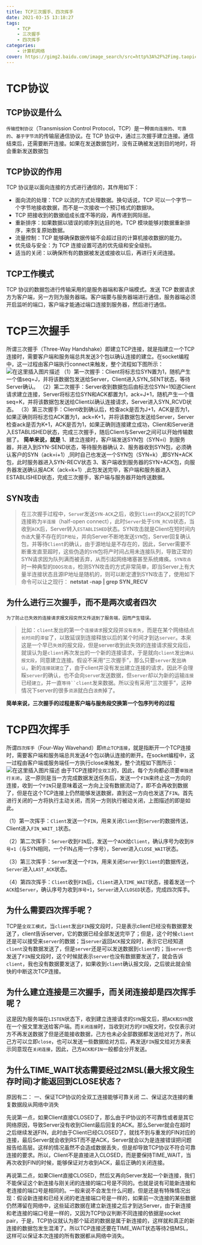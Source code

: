 ```yaml
---
title: TCP三次握手、四次挥手
date: 2021-03-15 13:18:27
tags:
    - TCP
    - 三次握手
    - 四次挥手
categories:
    - 计算机网络
cover: https://gimg2.baidu.com/image_search/src=http%3A%2F%2Fimg.taopic.com%2Fuploads%2Fallimg%2F130513%2F240422-1305130F30216.jpg&refer=http%3A%2F%2Fimg.taopic.com&app=2002&size=f9999,10000&q=a80&n=0&g=0n&fmt=jpeg?sec=1618374397&t=0c801f642fbc728c55bce6c4bd956603
---
```


# TCP协议
## TCP协议是什么
`传输控制协议`（Transmission Control Protocol，TCP）是一种`面向连接的`、`可靠的`、`基于字节流`的传输层通信协议。在 TCP 协议中，通过三次握手建立连接。通信结束后，还需要断开连接。如果在发送数据包时，没有正确被发送到目的地时，将会重新发送数据包
## TCP协议的作用
TCP 协议是以面向连接的方式进行通信的，其作用如下：
- 面向流的处理：TCP 以流的方式处理数据。换句话说，TCP 可以一个字节一个字节地接收数据，而不是一次接收一个预订格式的数据块。
- TCP 把接收到的数据组成长度不等的段，再传递到网际层。
- 重新排序：如果数据以错误的顺序到达目的地，TCP 模块能够对数据重新排序，来恢复原始数据。
- 流量控制：TCP 能够确保数据传输不会超过目的计算机接收数据的能力。
- 优先级与安全：为 TCP 连接设置可选的优先级和安全级别。
- 适当的关闭：以确保所有的数据被发送或接收以后，再进行关闭连接。

## TCP工作模式
TCP 协议的数据包进行传输采用的是服务器端和客户端模式。发送 TCP 数据请求方为客户端，另一方则为服务器端。客户端要与服务器端进行通信，服务器端必须开启监听的端口，客户端才能通过端口连接到服务器，然后进行通信。

# TCP三次握手
所谓三次握手（Three-Way Handshake）即建立TCP连接，就是指建立一个TCP连接时，需要客户端和服务端总共发送3个包以确认连接的建立。在socket编程中，这一过程由客户端执行connect来触发，整个流程如下图所示：
![在这里插入图片描述](https://img-blog.csdnimg.cn/20210315103134276.png?x-oss-process=image/watermark,type_ZmFuZ3poZW5naGVpdGk,shadow_10,text_aHR0cHM6Ly9ibG9nLmNzZG4ubmV0L3FxXzM2NTgxOTYx,size_16,color_FFFFFF,t_70)
（1）第一次握手：Client将标志位SYN置为1，随机产生一个值seq=J，并将该数据包发送给Server，Client进入SYN_SENT状态，等待Server确认。
（2）第二次握手：Server收到数据包后由标志位SYN=1知道Client请求建立连接，Server将标志位SYN和ACK都置为1，ack=J+1，随机产生一个值seq=K，并将该数据包发送给Client以确认连接请求，Server进入SYN_RCVD状态。
（3）第三次握手：Client收到确认后，检查ack是否为J+1，ACK是否为1，如果正确则将标志位ACK置为1，ack=K+1，并将该数据包发送给Server，Server检查ack是否为K+1，ACK是否为1，如果正确则连接建立成功，Client和Server进入ESTABLISHED状态，完成三次握手，随后Client与Server之间可以开始传输数据了。
**简单来说，就是**
1、建立连接时，客户端发送SYN包（SYN=i）到服务器，并进入到SYN-SEND状态，等待服务器确认
2、服务器收到SYN包，必须确认客户的SYN（ack=i+1）,同时自己也发送一个SYN包（SYN=k）,即SYN+ACK包，此时服务器进入SYN-RECV状态
3、客户端收到服务器的SYN+ACK包，向服务器发送确认报ACK（ack=k+1）,此包发送完毕，客户端和服务器进入ESTABLISHED状态，完成三次握手，客户端与服务器开始传送数据。

## SYN攻击
> 在三次握手过程中，`Serve`r发送`SYN-ACK`之后，收到`Client`的`ACK`之前的TCP连接称为`半连接`（half-open connect），此时`Server`处于`SYN_RCVD`状态，当收到`ACK`后，Server转入`ESTABLISHED`状态。SYN攻击就是Client在短时间内`伪造`大量不存在的`IP地址`，并向Server不断地发送`SYN`包，Server回复确认包，并等待`Client`的确认，由于源地址是不存在的，因此，Server需要不断重发直至超时，这些伪造的`SYN`包将产时间占用未连接队列，导致正常的SYN请求因为队列满而被丢弃，从而引起网络堵塞甚至系统瘫痪。`SYN攻击`时一种典型的`DDOS攻击`，检测SYN攻击的方式非常简单，即当Server上有大量半连接状态且源IP地址是随机的，则可以断定遭到SYN攻击了，使用如下命令可以让之现行：
> **netstat -nap | grep SYN_RECV**

## 为什么进行三次握手，而不是两次或者四次
`为了防止已失效的连接请求报文段突然又传送到了服务端，因而产生错误。`
> 比如：`client`发出的第一个`连接请求`报文段并`没有丢失`，而是在某个网络结点`长时间`的`滞留`了，以致延误到连接释放以后的某个时间才到达`server`。本来这是一个早已`失效`的报文段，但是server收到此失效的连接请求报文段后，就误认为是`client`再次发出的一个新的连接请求，于是就向`client`发出`确认报文段`，同意建立连接。假设不采用“三次握手”，那么只要`server`发出`确认`，新的`连接就建立`了，由于client并没有发出建立连接的请求，因此不会理睬`server`的确认，也不会向`serve`r发送数据，但`server`却以为新的运输`连接`已经`建立`，并一直`等待``client`发来数据。所以没有采用“三次握手”，这种情况下server的很多`资源`就白白`浪费`掉了。

**简单来说，三次握手的过程是客户端与服务段交换第一个包序列号的过程**

# TCP四次挥手
所谓`四次挥手`（Four-Way Wavehand）即`终止TCP连接`，就是指断开一个TCP连接时，需要客户端和服务端总共发送4个包以确认连接的断开。在socket编程中，这一过程由客户端或服务端任一方执行close来触发，整个流程如下图所示：
![在这里插入图片描述](https://img-blog.csdnimg.cn/20210315113419321.png?x-oss-process=image/watermark,type_ZmFuZ3poZW5naGVpdGk,shadow_10,text_aHR0cHM6Ly9ibG9nLmNzZG4ubmV0L3FxXzM2NTgxOTYx,size_16,color_FFFFFF,t_70)
由于TCP连接时`全双工`的，因此，每个方向都必须要`单独进行关闭`，这一原则是当一方完成数据发送任务后，发送一个`FIN`来终止这一方向的连接，收到一个`FIN`只是意味着这一方向上没有数据流动了，即不会再收到数据了，但是在这个TCP连接上仍然能够发送数据，直到这一方向也发送了`FIN`。首先进行关闭的一方将执行主动关闭，而另一方则执行被动关闭，上图描述的即是如此。

（1）第一次挥手：`Client`发送一个`FIN`，用来关闭`Client`到`Server`的数据传送，Client进入`FIN_WAIT_1`状态。

（2）第二次挥手：`Server`收到`FIN`后，发送一个`ACK`给`Client`，确认序号为收到`序号+1`（与SYN相同，一个FIN占用一个序号），Server进入`CLOSE_WAIT`状态。

（3）第三次挥手：`Serve`r发送一个`FIN`，用来关闭`Server`到`Client`的数据传送，`Server`进入`LAST_ACK`状态。

（4）第四次挥手：`Client`收到`FIN`后，`Client`进入`TIME_WAIT`状态，接着发送一个`ACK`给`Server`，确认序号为收到`序号+1`，`Server`进入`CLOSED`状态，完成四次挥手。

## 为什么需要四次挥手呢？
TCP是`全双工模式`，当`client`发出`FIN`报文段时，只是表示client已经没有数据要发送了，client告诉server，它的数据已经全部发送完毕了；但是，这个时候`client`还是可以接受来`server`的数据；当`server`返回`ACK`报文段时，表示它已经知道`client`没有数据发送了，但是`server`还是可以发送数据到`client`的；当`server`也发送了`FIN`报文段时，这个时候就表示`server`也没有数据要发送了，就会告诉`client`，我也没有数据要发送了，如果收到`client`确认报文段，之后彼此就会愉快的中断这次TCP连接。

## 为什么建立连接是三次握手，而关闭连接却是四次挥手呢？
这是因为服务端在`LISTEN`状态下，收到建立连接请求的`SYN`报文后，把`ACK和SYN`放在一个报文里发送给客户端。而`关闭连接`时，当收到对方的`FIN`报文时，仅仅表示对方不再发送数据了但是还能接收数据，己方也未必全部数据都发送给对方了，所以己方可以立即`close`，也可以发送一些数据给对方后，再发送`FIN`报文给对方来表示同意现在`关闭连接`，因此，己方`ACK和FIN`一般都会分开发送。

## 为什么TIME_WAIT状态需要经过2MSL(最大报文段生存时间)才能返回到CLOSE状态？
原因有二：
一、保证TCP协议的全双工连接能够可靠关闭
二、保证这次连接的重复数据段从网络中消失

先说第一点，如果Client直接CLOSED了，那么由于IP协议的不可靠性或者是其它网络原因，导致Server没有收到Client最后回复的ACK。那么Server就会在超时之后继续发送FIN，此时由于Client已经CLOSED了，就找不到与重发的FIN对应的连接，最后Server就会收到RST而不是ACK，Server就会以为是连接错误把问题报告给高层。这样的情况虽然不会造成数据丢失，但是却导致TCP协议不符合可靠连接的要求。所以，Client不是直接进入CLOSED，而是要保持TIME_WAIT，当再次收到FIN的时候，能够保证对方收到ACK，最后正确的关闭连接。

再说第二点，如果Client直接CLOSED，然后又再向Server发起一个新连接，我们不能保证这个新连接与刚关闭的连接的端口号是不同的。也就是说有可能新连接和老连接的端口号是相同的。一般来说不会发生什么问题，但是还是有特殊情况出现：假设新连接和已经关闭的老连接端口号是一样的，如果前一次连接的某些数据仍然滞留在网络中，这些延迟数据在建立新连接之后才到达Server，由于新连接和老连接的端口号是一样的，又因为TCP协议判断不同连接的依据是socket pair，于是，TCP协议就认为那个延迟的数据是属于新连接的，这样就和真正的新连接的数据包发生混淆了。所以TCP连接还要在TIME_WAIT状态等待2倍MSL，这样可以保证本次连接的所有数据都从网络中消失。